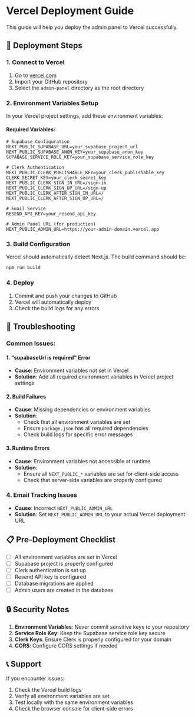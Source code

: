 # Vercel Deployment Guide

This guide will help you deploy the admin panel to Vercel successfully.

## 🚀 Deployment Steps

### 1. Connect to Vercel

1. Go to [vercel.com](https://vercel.com)
2. Import your GitHub repository
3. Select the `admin-panel` directory as the root directory

### 2. Environment Variables Setup

In your Vercel project settings, add these environment variables:

#### Required Variables:
```env
# Supabase Configuration
NEXT_PUBLIC_SUPABASE_URL=your_supabase_project_url
NEXT_PUBLIC_SUPABASE_ANON_KEY=your_supabase_anon_key
SUPABASE_SERVICE_ROLE_KEY=your_supabase_service_role_key

# Clerk Authentication
NEXT_PUBLIC_CLERK_PUBLISHABLE_KEY=your_clerk_publishable_key
CLERK_SECRET_KEY=your_clerk_secret_key
NEXT_PUBLIC_CLERK_SIGN_IN_URL=/sign-in
NEXT_PUBLIC_CLERK_SIGN_UP_URL=/sign-up
NEXT_PUBLIC_CLERK_AFTER_SIGN_IN_URL=/
NEXT_PUBLIC_CLERK_AFTER_SIGN_UP_URL=/

# Email Service
RESEND_API_KEY=your_resend_api_key

# Admin Panel URL (for production)
NEXT_PUBLIC_ADMIN_URL=https://your-admin-domain.vercel.app
```

### 3. Build Configuration

Vercel should automatically detect Next.js. The build command should be:
```bash
npm run build
```

### 4. Deploy

1. Commit and push your changes to GitHub
2. Vercel will automatically deploy
3. Check the build logs for any errors

## 🔧 Troubleshooting

### Common Issues:

#### 1. "supabaseUrl is required" Error
- **Cause**: Environment variables not set in Vercel
- **Solution**: Add all required environment variables in Vercel project settings

#### 2. Build Failures
- **Cause**: Missing dependencies or environment variables
- **Solution**: 
  - Check that all environment variables are set
  - Ensure `package.json` has all required dependencies
  - Check build logs for specific error messages

#### 3. Runtime Errors
- **Cause**: Environment variables not accessible at runtime
- **Solution**: 
  - Ensure all `NEXT_PUBLIC_*` variables are set for client-side access
  - Check that server-side variables are properly configured

### 4. Email Tracking Issues
- **Cause**: Incorrect `NEXT_PUBLIC_ADMIN_URL`
- **Solution**: Set `NEXT_PUBLIC_ADMIN_URL` to your actual Vercel deployment URL

## 📋 Pre-Deployment Checklist

- [ ] All environment variables are set in Vercel
- [ ] Supabase project is properly configured
- [ ] Clerk authentication is set up
- [ ] Resend API key is configured
- [ ] Database migrations are applied
- [ ] Admin users are created in the database

## 🔒 Security Notes

1. **Environment Variables**: Never commit sensitive keys to your repository
2. **Service Role Key**: Keep the Supabase service role key secure
3. **Clerk Keys**: Ensure Clerk is properly configured for your domain
4. **CORS**: Configure CORS settings if needed

## 📞 Support

If you encounter issues:
1. Check the Vercel build logs
2. Verify all environment variables are set
3. Test locally with the same environment variables
4. Check the browser console for client-side errors
